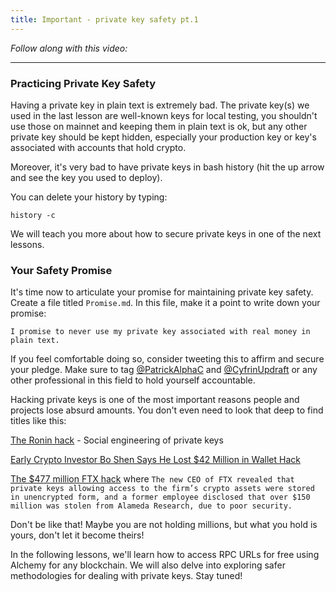 ```yaml
---
title: Important - private key safety pt.1
---
```


_Follow along with this video:_

---

### Practicing Private Key Safety

Having a private key in plain text is extremely bad. The private key(s) we used in the last lesson are well-known keys for local testing, you shouldn't use those on mainnet and keeping them in plain text is ok, but any other private key should be kept hidden, especially your production key or key's associated with accounts that hold crypto.

Moreover, it's very bad to have private keys in bash history (hit the up arrow and see the key you used to deploy).

You can delete your history by typing:

```
history -c
```

We will teach you more about how to secure private keys in one of the next lessons.

### Your Safety Promise

It's time now to articulate your promise for maintaining private key safety. Create a file titled `Promise.md`. In this file, make it a point to write down your promise:

```
I promise to never use my private key associated with real money in plain text.
```

If you feel comfortable doing so, consider tweeting this to affirm and secure your pledge. Make sure to tag [@PatrickAlphaC](https://twitter.com/PatrickAlphaC) and [@CyfrinUpdraft](https://twitter.com/CyfrinUpdraft) or any other professional in this field to hold yourself accountable.

Hacking private keys is one of the most important reasons people and projects lose absurd amounts. You don't even need to look that deep to find titles like this:

[The Ronin hack](https://www.halborn.com/blog/post/explained-the-ronin-hack-march-2022) - Social engineering of private keys

[Early Crypto Investor Bo Shen Says He Lost $42 Million in Wallet Hack](https://www.bnnbloomberg.ca/early-crypto-investor-bo-shen-says-he-lost-42-million-in-wallet-hack-1.1850446)

[The \$477 million FTX hack](https://www.elliptic.co/blog/the-477-million-ftx-hack-following-the-blockchain-trail) where `The new CEO of FTX revealed that private keys allowing access to the firm’s crypto assets were stored in unencrypted form, and a former employee disclosed that over $150 million was stolen from Alameda Research, due to poor security. `

Don't be like that! Maybe you are not holding millions, but what you hold is yours, don't let it become theirs!

In the following lessons, we'll learn how to access RPC URLs for free using Alchemy for any blockchain. We will also delve into exploring safer methodologies for dealing with private keys. Stay tuned!
